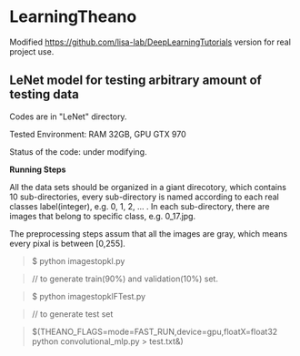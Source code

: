 # LearningTheano
Modified https://github.com/lisa-lab/DeepLearningTutorials version for real project use.

## LeNet model for testing arbitrary amount of testing data

Codes are in "LeNet" directory.

Tested Environment: RAM 32GB, GPU GTX 970

Status of the code: under modifying.

**Running Steps**

All the data sets should be organized in a giant direcotory, which contains 10 sub-directories, every sub-directory is named according to each real classes label(integer), e.g. 0, 1, 2, ... . In each sub-directory, there are images that belong to specific class, e.g. 0_17.jpg.

The preprocessing steps assum that all the images are gray, which means every pixal is between [0,255].

>$ python imagestopkl.py

>// to generate train(90%) and validation(10%) set.

>$ python imagestopklFTest.py

>// to generate test set

>$(THEANO_FLAGS=mode=FAST_RUN,device=gpu,floatX=float32 python convolutional_mlp.py > test.txt&)
